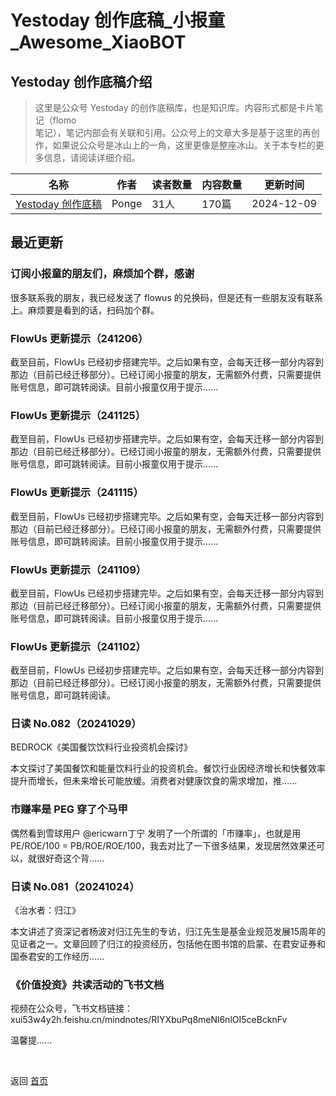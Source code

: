 # Yestoday 创作底稿_小报童_Awesome_XiaoBOT

## Yestoday 创作底稿介绍
> 这里是公众号 Yestoday 的创作底稿库，也是知识库。内容形式都是卡片笔记（flomo  
笔记），笔记内部会有关联和引用。公众号上的文章大多是基于这里的再创作，如果说公众号是冰山上的一角，这里更像是整座冰山。关于本专栏的更多信息，请阅读详细介绍。  
  


|名称|作者|读者数量|内容数量|更新时间|
|---|---|---|---|---|
|[Yestoday 创作底稿](https://xiaobot.net/p/yestoday?refer=0b133df9-27dc-423b-8101-639049001c13)|Ponge|31人|170篇|2024-12-09|

## 最近更新
### 订阅小报童的朋友们，麻烦加个群，感谢

很多联系我的朋友，我已经发送了 flowus 的兑换码，但是还有一些朋友没有联系上。麻烦要是看到的话，扫码加个群。

### FlowUs 更新提示（241206）

截至目前，FlowUs
已经初步搭建完毕。之后如果有空，会每天迁移一部分内容到那边（目前已经迁移部分）。已经订阅小报童的朋友，无需额外付费，只需要提供账号信息，即可跳转阅读。目前小报童仅用于提示......

### FlowUs 更新提示（241125）

截至目前，FlowUs
已经初步搭建完毕。之后如果有空，会每天迁移一部分内容到那边（目前已经迁移部分）。已经订阅小报童的朋友，无需额外付费，只需要提供账号信息，即可跳转阅读。目前小报童仅用于提示......

### FlowUs 更新提示（241115）

截至目前，FlowUs
已经初步搭建完毕。之后如果有空，会每天迁移一部分内容到那边（目前已经迁移部分）。已经订阅小报童的朋友，无需额外付费，只需要提供账号信息，即可跳转阅读。目前小报童仅用于提示......

### FlowUs 更新提示（241109）

截至目前，FlowUs
已经初步搭建完毕。之后如果有空，会每天迁移一部分内容到那边（目前已经迁移部分）。已经订阅小报童的朋友，无需额外付费，只需要提供账号信息，即可跳转阅读。目前小报童仅用于提示......

### FlowUs 更新提示（241102）

截至目前，FlowUs
已经初步搭建完毕。之后如果有空，会每天迁移一部分内容到那边（目前已经迁移部分）。已经订阅小报童的朋友，无需额外付费，只需要提供账号信息，即可跳转阅读。

### 日读 No.082（20241029）

BEDROCK《美国餐饮饮料行业投资机会探讨》

本文探讨了美国餐饮和能量饮料行业的投资机会。餐饮行业因经济增长和快餐效率提升而增长，但未来增长可能放缓。消费者对健康饮食的需求增加，推......

### 市赚率是 PEG 穿了个马甲

偶然看到雪球用户 @ericwarn丁宁 发明了一个所谓的「市赚率」，也就是用 PE/ROE/100 =
PB/ROE/ROE/100，我去对比了一下很多结果，发现居然效果还可以，就很好奇这个背......

### 日读 No.081（20241024）

《治水者：归江》

本文讲述了资深记者杨波对归江先生的专访，归江先生是基金业规范发展15周年的见证者之一。文章回顾了归江的投资经历，包括他在图书馆的启蒙、在君安证券和国泰君安的工作经历......

### 《价值投资》共读活动的飞书文档

视频在公众号，飞书文档链接：xui53w4y2h.feishu.cn/mindnotes/RIYXbuPq8meNl6nlOI5ceBcknFv

温馨提......


<a href="https://github.com/Reno9527/awesome-xiaobot" style="color: white; text-decoration: none;">awesome-xiaobot</a>

返回 [首页](../README.md)
